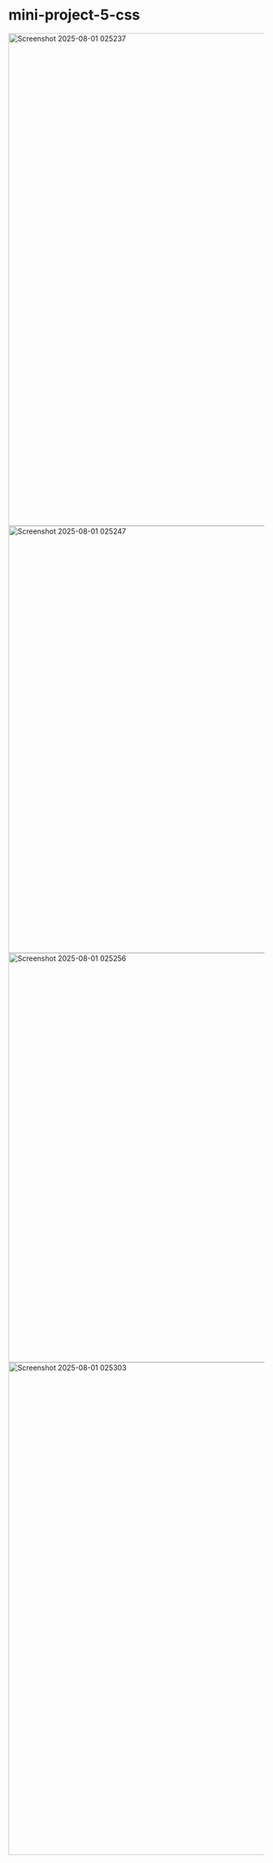 # mini-project-5-css

<img width="1903" height="969" alt="Screenshot 2025-08-01 025237" src="https://github.com/user-attachments/assets/c9ae1676-30c1-46eb-bea1-b102370f0549" />
<img width="1894" height="840" alt="Screenshot 2025-08-01 025247" src="https://github.com/user-attachments/assets/86f83845-38dd-4958-9f56-2e8ad09db9f5" />
<img width="1734" height="805" alt="Screenshot 2025-08-01 025256" src="https://github.com/user-attachments/assets/0eedaab2-d31c-4073-9a15-9c38662c16a1" />
<img width="1910" height="969" alt="Screenshot 2025-08-01 025303" src="https://github.com/user-attachments/assets/2da6b156-4f15-46b3-9059-f38691e597d3" />
